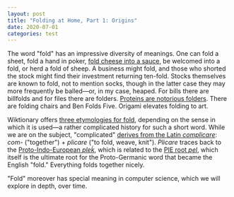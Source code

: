 ```yaml
---
layout: post
title: "Folding at Home, Part 1: Origins"
date: 2020-07-01
categories: test
---
```


The word "fold" has an impressive diversity of meanings. One can fold a sheet, 
fold a hand in poker, [fold cheese into a sauce](https://www.youtube.com/watch?v=NywzrUJnmTo),
be welcomed into a fold, or herd a fold of sheep. A business might fold, and those who 
shorted the stock might find their investment returning ten-fold. Stocks themselves
are known to fold, not to mention socks, though in the latter case they may more frequently
be balled—or, in my case, heaped. For bills there are billfolds and for files there
are folders. [Proteins are notorious folders](https://foldingathome.org/about/). There are 
folding chairs and Ben Folds Five. Origami elevates folding to art. 

Wiktionary offers [three etymologies for fold](https://en.wiktionary.org/wiki/fold),
depending on the sense in which it is used—a rather complicated history for such a
short word. While we are on the subject, "complicated" 
[derives from the Latin _complicare_](https://en.wiktionary.org/wiki/complicate#English): 
_com-_ ("together") + _plicare_ ("to fold, weave, knit"). _Plicare_ traces back to the
[Proto-Indo-European _pleḱ_](https://en.wiktionary.org/wiki/Reconstruction:Proto-Indo-European/ple%E1%B8%B1-),
which is related to the [PIE root _pel_](https://en.wiktionary.org/wiki/Reconstruction:Proto-Indo-European/pel-),
which itself is the ultimate root for the Proto-Germanic word that became the English
"fold." Everything folds together nicely.

"Fold" moreover has special meaning in computer science, which we will explore in depth,
over time. 